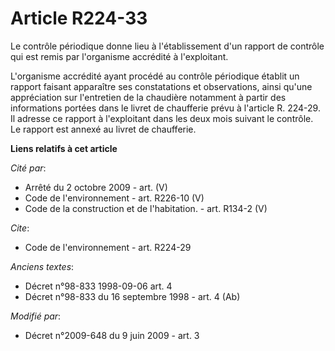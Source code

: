 # Article R224-33

Le contrôle périodique donne lieu à l'établissement d'un rapport de contrôle qui est remis par l'organisme accrédité à
l'exploitant.

L'organisme accrédité ayant procédé au contrôle périodique établit un rapport faisant apparaître ses constatations et
observations, ainsi qu'une appréciation sur l'entretien de la chaudière notamment à partir des informations portées dans le
livret de chaufferie prévu à l'article R. 224-29. Il adresse ce rapport à l'exploitant dans les deux mois suivant le
contrôle. Le rapport est annexé au livret de chaufferie.

**Liens relatifs à cet article**

_Cité par_:

  - Arrêté du 2 octobre 2009 - art. (V)
  - Code de l'environnement - art. R226-10 (V)
  - Code de la construction et de l'habitation. - art. R134-2 (V)

_Cite_:

  - Code de l'environnement - art. R224-29

_Anciens textes_:

  - Décret n°98-833 1998-09-06 art. 4
  - Décret n°98-833 du 16 septembre 1998 - art. 4 (Ab)

_Modifié par_:

  - Décret n°2009-648 du 9 juin 2009 - art. 3
